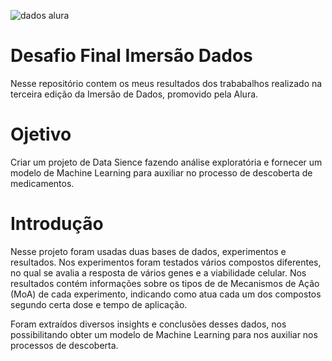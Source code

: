 
![dados alura](https://user-images.githubusercontent.com/83989717/118028270-478f1800-b339-11eb-803f-38f3d834ac0e.png)



# Desafio Final Imersão Dados

Nesse repositório contem os meus resultados dos trababalhos realizado na terceira edição da Imersão de Dados, promovido pela Alura.


# Ojetivo

Criar um projeto de Data Sience fazendo análise exploratória e fornecer um modelo de Machine Learning para auxiliar no 
processo de descoberta de medicamentos. 

# Introdução


Nesse projeto foram usadas duas bases de dados, experimentos e resultados. Nos experimentos foram testados vários compostos 
diferentes, no qual se avalia a resposta de vários genes e a viabilidade celular. Nos resultados contém informações sobre os 
tipos de de Mecanismos de Ação (MoA) de cada experimento, indicando como atua cada um dos compostos segundo certa dose e tempo de aplicação. 

Foram extraídos diversos insights e conclusões desses dados, nos possibilitando obter um modelo de Machine Learning para nos auxiliar nos processos de descoberta.






